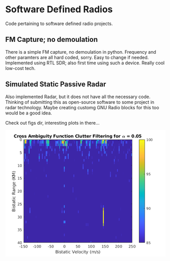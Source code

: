 # Software Defined Radios

Code pertaining to software defined radio projects.

## FM Capture; no demoulation

There is a simple FM capture, no demoulation in python. Frequency and other paramters are all hard coded, sorry. Easy to change if needed. Implemented using RTL SDR; also first time using such a device. Really cool low-cost tech.

## Simulated Static Passive Radar

Also implemented Radar, but it does not have all the necessary code. Thinking of submitting this as open-source software to some project in radar technology. Maybe creating customg GNU Radio blocks for this too would be a good idea.

Check out figs dir, interesting plots in there...

![CAF cluster](figs/cross_ambiguity_with_clutter.png)
